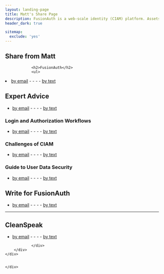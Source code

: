 ```yaml
---
layout: landing-page
title: Matt's Share Page
description: FusionAuth is a web-scale identity (CIAM) platform. Assets from our site.
header_dark: true

sitemap:
  exclude: 'yes'
---
```

<main>
  <section class="pb-6 pt-5">
    <div class="container">
        <div class="row">
            <div class="col">
                <div class="block-heading">
                <h2 class="pt-4 pb-3 display-4">Share from Matt</h2>
                </div>
                <div>

                <h2>FusionAuth</h2>
                <ul>
<li><a class="btn btn-primary text-lowercase" href="mailto:?subject=About%20FusionAuth&body=FusionAuth%20-%20Free%20for%20Unlimited%20Users%20-%20https%3A%2F%2Ffusionauth.io">by email</a> - - - - <a class="btn btn-primary text-lowercase" href="sms:?body=From%20Matt%20Boisseau%20-%20FusionAuth%20-%20Free%20for%20Unlimited%20Users%20-%20https%3A%2F%2Ffusionauth.io">by text</a></li>
</ul>

<h2>Expert Advice</h2>
<ul>
<li><a class="btn btn-primary text-lowercase" href="mailto:?subject=FusionAuth:%20Expert%20Advice&body=FusionAuth:%20Expert%20Advice-%20https://fusionauth.io/learn/expert-advice/">by email</a> - - - - <a class="btn btn-primary text-lowercase" href="sms:?body=From%20Matt%20Boisseau%20-%20FusionAuth:%20Expert%20Advice-%20https://fusionauth.io/learn/expert-advice/">by text</a></li>
</ul>

<div class="ml-4 pl-4 border-left">


<h3>Login and Authorization Workflows</h3>
<ul>
<li><a class="btn btn-primary text-lowercase" href="mailto:?subject=FusionAuth:%20Login%20and%20Authentication%20Workflows&body=Login%20and%20Authentication%20Workflows-%20https://fusionauth.io/learn/expert-advice/authentication/login-authentication-workflows">by email</a> - - - - <a class="btn btn-primary text-lowercase" href="sms:?body=From%20Matt%20Boisseau%20-%20Login%20and%20Authentication%20Workflows-%20https://fusionauth.io/learn/expert-advice/authentication/login-authentication-workflows">by text</a></li>
</ul>

<h3>Challenges of CIAM</h3>
<ul>
<li><a class="btn btn-primary text-lowercase" href="mailto:?subject=FusionAuth:%20Challenges%20of%20CIAM&body=Challenges%20of%20CIAM-%20https://fusionauth.io/learn/expert-advice/ciam/challenges-of-ciam">by email</a> - - - - <a class="btn btn-primary text-lowercase" href="sms:?body=From%20Matt%20Boisseau%20-%20Challenges%20of%20CIAM-%20https://fusionauth.io/learn/expert-advice/ciam/challenges-of-ciam">by text</a></li>
</ul>

<h3>Guide to User Data Security</h3>
<ul>
<li><a class="btn btn-primary text-lowercase" href="mailto:?subject=FusionAuth:%20Guide%20to%20User%20Data%20Security&body=Guide%20to%20User%20Data%20Security-%20https://fusionauth.io/learn/expert-advice/security/guide-to-user-data-security">by email</a> - - - - <a class="btn btn-primary text-lowercase" href="sms:?body=From%20Matt%20Boisseau%20-%20Guide%20to%20User%20Data%20Security-%20https://fusionauth.io/learn/expert-advice/security/guide-to-user-data-security">by text</a></li>
</ul>
</div>

<h2>Write for FusionAuth</h2>
<ul>
<li><a class="btn btn-primary text-lowercase" href="mailto:?subject=Write%20for%20FusionAuth&body=Write%20for%20FusionAuth-%20https://fusionauth.io/write-for-fusionauth">by email</a> - - - - <a class="btn btn-primary text-lowercase" href="sms:?body=From%20Matt%20Boisseau%20-%20Write%20for%20FusionAuth-%20https://fusionauth.io/write-for-fusionauth">by text</a></li>
</ul>
<hr />
                <h2 class="mt-5">CleanSpeak</h2>
                <ul>
<li><a class="btn btn-info text-lowercase" href="mailto:?subject=About%20CleanSpeak&body=CleanSpeak%20-%20Premier%20Profanity%20Filtering%20-%20https://cleanspeak.com">by email</a> - - - - <a class="btn btn-info text-lowercase" href="sms:?body=From%20Matt%20Boisseau%20-%20CleanSpeak%20-%20Premier%20Profanity%20Filtering%20and%20Moderation%20-%20https://cleanspeak.com">by text</a></li>
</ul>

                </div>
        </div>
    </div>


    </div>
  </section>

</main>
